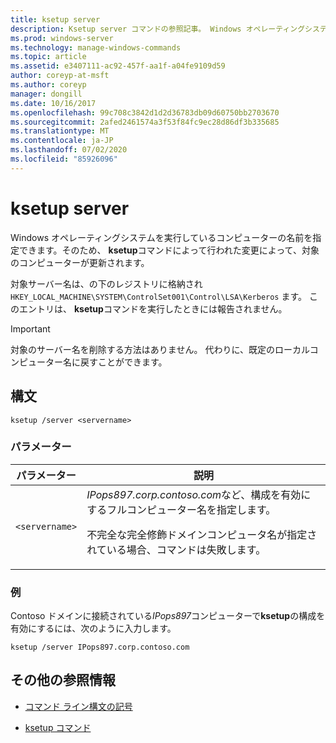```yaml
---
title: ksetup server
description: Ksetup server コマンドの参照記事。 Windows オペレーティングシステムを実行しているコンピューターの名前を指定できます。 ksetup コマンドによって行われた変更によって、対象のコンピューターが更新されます。
ms.prod: windows-server
ms.technology: manage-windows-commands
ms.topic: article
ms.assetid: e3407111-ac92-457f-aa1f-a04fe9109d59
author: coreyp-at-msft
ms.author: coreyp
manager: dongill
ms.date: 10/16/2017
ms.openlocfilehash: 99c708c3842d1d2d36783db09d60750bb2703670
ms.sourcegitcommit: 2afed2461574a3f53f84fc9ec28d86df3b335685
ms.translationtype: MT
ms.contentlocale: ja-JP
ms.lasthandoff: 07/02/2020
ms.locfileid: "85926096"
---
```

# <a name="ksetup-server"></a>ksetup server

Windows オペレーティングシステムを実行しているコンピューターの名前を指定できます。そのため、 **ksetup**コマンドによって行われた変更によって、対象のコンピューターが更新されます。

対象サーバー名は、の下のレジストリに格納され `HKEY_LOCAL_MACHINE\SYSTEM\ControlSet001\Control\LSA\Kerberos` ます。 このエントリは、 **ksetup**コマンドを実行したときには報告されません。

> [!IMPORTANT]
> 対象のサーバー名を削除する方法はありません。 代わりに、既定のローカルコンピューター名に戻すことができます。

## <a name="syntax"></a>構文

```
ksetup /server <servername>
```

### <a name="parameters"></a>パラメーター

| パラメーター | 説明 |
| --------- | ----------- |
| `<servername>` | *IPops897.corp.contoso.com*など、構成を有効にするフルコンピューター名を指定します。<p>不完全な完全修飾ドメインコンピュータ名が指定されている場合、コマンドは失敗します。 |

### <a name="examples"></a>例

Contoso ドメインに接続されている*IPops897*コンピューターで**ksetup**の構成を有効にするには、次のように入力します。

```
ksetup /server IPops897.corp.contoso.com
```

## <a name="additional-references"></a>その他の参照情報

- [コマンド ライン構文の記号](command-line-syntax-key.md)

- [ksetup コマンド](ksetup.md)
